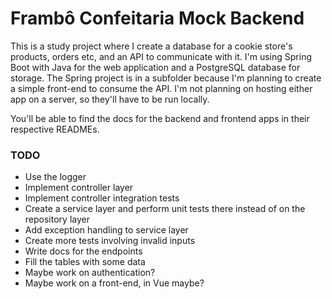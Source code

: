 # Frambô Confeitaria Mock Backend

This is a study project where I create a database for a cookie store's products, orders etc, and an API to communicate with it. 
I'm using Spring Boot with Java for the web application and a PostgreSQL database for storage. 
The Spring project is in a subfolder because I'm planning to create a simple front-end to consume the API.
I'm not planning on hosting either app on a server, so they'll have to be run locally.

You'll be able to find the docs for the backend and frontend apps in their respective READMEs.

### TODO
- Use the logger
- Implement controller layer
- Implement controller integration tests
- Create a service layer and perform unit tests there instead of on the repository layer
- Add exception handling to service layer
- Create more tests involving invalid inputs
- Write docs for the endpoints
- Fill the tables with some data
- Maybe work on authentication?
- Maybe work on a front-end, in Vue maybe?